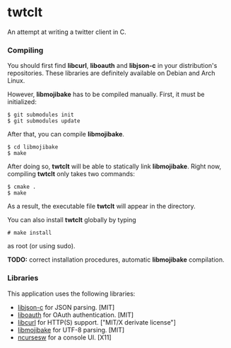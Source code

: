 twtclt
======

An attempt at writing a twitter client in C.

### Compiling

You should first find **libcurl**, **liboauth** and **libjson-c** in your distribution's repositories. These libraries are definitely available on Debian and Arch Linux.

However, **libmojibake** has to be compiled manually. First, it must be initialized:

    $ git submodules init
    $ git submodules update

After that, you can compile **libmojibake**.

    $ cd libmojibake
    $ make

After doing so, **twtclt** will be able to statically link **libmojibake**. Right now, compiling **twtclt** only takes two commands:

    $ cmake .
    $ make

As a result, the executable file **twtclt** will appear in the directory.

You can also install **twtclt** globally by typing

    # make install
    
as root (or using sudo).

**TODO:** correct installation procedures, automatic **libmojibake** compilation.

### Libraries

This application uses the following libraries:

* [libjson-c](https://github.com/json-c/json-c) for JSON parsing. \[MIT\]
* [liboauth](http://liboauth.sourceforge.net/) for OAuth authentication. \[MIT\]
* [libcurl](http://curl.haxx.se/) for HTTP(S) support. \["MIT/X derivate license"\]
* [libmojibake](https://github.com/JuliaLang/libmojibake) for UTF-8 parsing. \[MIT\]
* [ncursesw](https://www.gnu.org/software/ncurses/) for a console UI. \[X11\]
